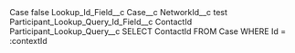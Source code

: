 <?xml version="1.0" encoding="UTF-8"?>
<CustomMetadata xmlns="http://soap.sforce.com/2006/04/metadata" xmlns:xsi="http://www.w3.org/2001/XMLSchema-instance" xmlns:xsd="http://www.w3.org/2001/XMLSchema">
    <label>Case</label>
    <protected>false</protected>
    <values>
        <field>Lookup_Id_Field__c</field>
        <value xsi:type="xsd:string">Case__c</value>
    </values>
    <values>
        <field>NetworkId__c</field>
        <value xsi:type="xsd:string">test</value>
    </values>
    <values>
        <field>Participant_Lookup_Query_Id_Field__c</field>
        <value xsi:type="xsd:string">ContactId</value>
    </values>
    <values>
        <field>Participant_Lookup_Query__c</field>
        <value xsi:type="xsd:string">SELECT ContactId FROM Case WHERE Id = :contextId</value>
    </values>
</CustomMetadata>
